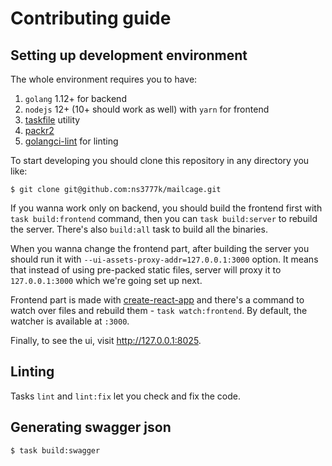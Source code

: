 # Contributing guide

## Setting up development environment

The whole environment requires you to have:

1. `golang` 1.12+ for backend
2. `nodejs` 12+ (10+ should work as well) with `yarn` for frontend
3. [taskfile](https://taskfile.dev/#/installation) utility
4. [packr2](https://github.com/gobuffalo/packr/tree/master/v2)
5. [golangci-lint](https://github.com/golangci/golangci-lint) for linting

To start developing you should clone this repository in any directory you like:

```shell script
$ git clone git@github.com:ns3777k/mailcage.git
```

If you wanna work only on backend, you should build the frontend first with `task build:frontend` command, then
you can `task build:server` to rebuild the server. There's also `build:all` task to build all the binaries.

When you wanna change the frontend part, after building the server you should run it with
`--ui-assets-proxy-addr=127.0.0.1:3000` option. It means that instead of using pre-packed static files, server will
proxy it to `127.0.0.1:3000` which we're going set up next.

Frontend part is made with [create-react-app](https://github.com/facebook/create-react-app) and there's a command to
watch over files and rebuild them - `task watch:frontend`. By default, the watcher is available at `:3000`.

Finally, to see the ui, visit http://127.0.0.1:8025.

## Linting

Tasks `lint` and `lint:fix` let you check and fix the code.

## Generating swagger json

```shell script
$ task build:swagger
```
